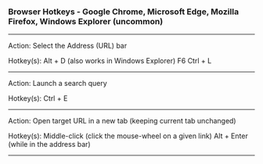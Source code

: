 ### Browser Hotkeys - Google Chrome, Microsoft Edge, Mozilla Firefox, Windows Explorer (uncommon)

***

  Action:
    Select the Address (URL) bar

  Hotkey(s):
    Alt + D  (also works in Windows Explorer)
    F6
    Ctrl + L

***

  Action:
    Launch a search query

  Hotkey(s):
    Ctrl + E

***

  Action:
    Open target URL in a new tab (keeping current tab unchanged)

  Hotkey(s):
    Middle-click (click the mouse-wheel on a given link)
    Alt + Enter (while in the address bar)


***

<!--
# ------------------------------------------------------------
#
# Citation(s)
#
#   www.system-overload.org  |  "Windows Shortcuts"  |  https://www.system-overload.org/windows-shortcuts.html
#
# ------------------------------------------------------------
-->